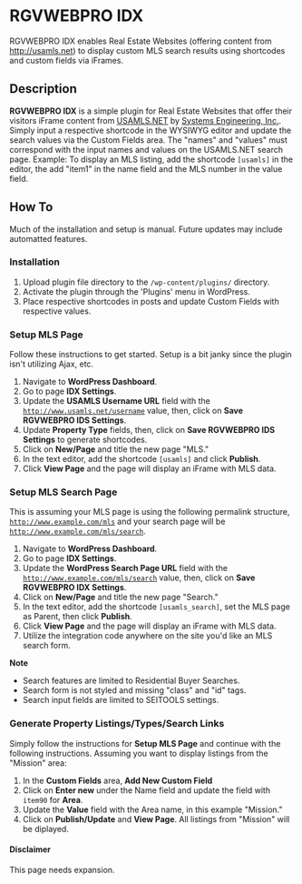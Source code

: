 # RGVWEBPRO IDX

RGVWEBPRO IDX enables Real Estate Websites (offering content from http://usamls.net) to display custom MLS search results using shortcodes and custom fields via iFrames.

## Description

<strong>RGVWEBPRO IDX</strong> is a simple plugin for Real Estate Websites that offer their visitors iFrame content from <a href="http://usamls.net">USAMLS.NET</a> by <a href="http://www.seisystems.com/">Systems Engineering, Inc.</a>.  Simply input a respective shortcode in the WYSIWYG editor and update the search values via the Custom Fields area.  The "names" and "values" must correspond with the input names and values on the USAMLS.NET search page.  Example:  To display an MLS listing, add the shortcode <code>[usamls]</code> in the editor, the add "item1" in the name field and the MLS number in the value field.

## How To

Much of the installation and setup is manual. Future updates may include automatted features.

### Installation

1. Upload plugin file directory to the `/wp-content/plugins/` directory.
2. Activate the plugin through the 'Plugins' menu in WordPress.
3. Place respective shortcodes in posts and update Custom Fields with respective values.

### Setup MLS Page

Follow these instructions to get started. Setup is a bit janky since the plugin isn't utilizing Ajax, etc.

1. Navigate to <strong>WordPress Dashboard</strong>.
2. Go to page <strong>IDX Settings</strong>.
3. Update the <strong>USAMLS Username URL</strong> field with the <code>http://www.usamls.net/username</code> value, then, click on <strong>Save RGVWEBPRO IDS Settings</strong>.
4. Update <strong>Property Type</strong> fields, then, click on <strong>Save RGVWEBPRO IDS Settings</strong> to generate shortcodes.
5. Click on <strong>New/Page</strong> and title the new page "MLS."
6. In the text editor, add the shortcode <code>[usamls]</code> and click <strong>Publish</strong>.
7. Click <strong>View Page</strong> and the page will display an iFrame with MLS data.

### Setup MLS Search Page

This is assuming your MLS page is using the following permalink structure, <code>http://www.example.com/mls</code> and your search page will be <code>http://www.example.com/mls/search</code>.

1. Navigate to <strong>WordPress Dashboard</strong>.
2. Go to page <strong>IDX Settings</strong>.
3. Update the <strong>WordPress Search Page URL</strong> field with the <code>http://www.example.com/mls/search</code> value, then, click on <strong>Save RGVWEBPRO IDX Settings</strong>.
4. Click on <strong>New/Page</strong> and title the new page "Search."
5. In the text editor, add the shortcode <code>[usamls_search]</code>, set the MLS page as Parent, then click <strong>Publish</strong>.
6. Click <strong>View Page</strong> and the page will display an iFrame with MLS data.
7. Utilize the integration code anywhere on the site you'd like an MLS search form.

<strong>Note</strong>
* Search features are limited to Residential Buyer Searches.
* Search form is not styled and missing "class" and "id" tags.
* Search input fields are limited to SEITOOLS settings.
 
### Generate Property Listings/Types/Search Links

Simply follow the instructions for <strong>Setup MLS Page</strong> and continue with the following instructions.  Assuming you want to display listings from the "Mission" area:

1. In the <strong>Custom Fields</strong> area, <strong>Add New Custom Field</strong>
2. Click on <strong>Enter new</strong> under the Name field and update the field with <code>item90</code> for <strong>Area</strong>.
3. Update the <strong>Value</strong> field with the Area name, in this example "Mission."
4. Click on <strong>Publish/Update</strong> and <strong>View Page</strong>. All listings from "Mission" will be diplayed.

#### Disclaimer

This page needs expansion. 
